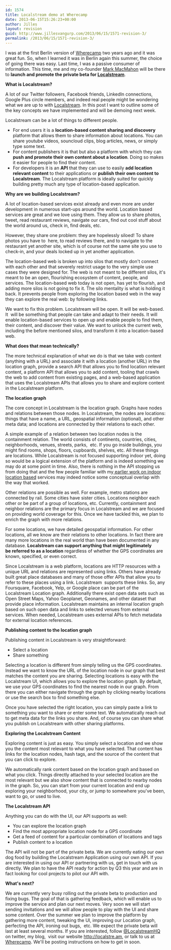 ```yaml
---
id: 1574
title: Localstream demo at Wherecamp
date: 2013-06-15T15:26:23+00:00
author: Jilles
layout: revision
guid: http://www.jillesvangurp.com/2013/06/15/1571-revision-3/
permalink: /2013/06/15/1571-revision-3/
---
```

I was at the first Berlin version of <a href="http://wherecamp.de/">Wherecamp</a> two years ago and it was great fun. So, when I learned it was in Berlin again this summer, the choice of going there was easy. Last time, I was a passive consumer of information. This time, me and my co-founder <a href="https://twitter.com/markmacmahon">Mark MacMahon</a> will be there to <strong>launch and promote the private beta for <a href="http://localstre.am">Localstream</a></strong>.

<!--more-->

<strong>What is Localstream?</strong>

A lot of our Twitter followers, Facebook friends, LinkedIn connections, Google Plus circle members, and indeed real people might be wondering what we are up to with <a href="http://localstre.am">Localstream</a>. In this post I want to outline some of the key concepts we have implemented and will be demoing next week.

Localstream can be a lot of things to different people.
<ul>
	<li>For end users it is a <strong>location-based content sharing and discovery</strong> platform that allows them to share information about locations. You can share youtube videos, souncloud clips, blog articles, news, or simply type some text.</li>
	<li>For content publishers it is that but also a platform with which they can <strong>push and promote their own content about a location</strong>. Doing so makes it easier for people to find their content.</li>
	<li>For developers it is an <strong>API</strong> that they can use to easily <strong>add location relevant content</strong> to their applications or <strong>publish their own content to Localstream</strong>. The Localstream platform is ideally suited for quickly building pretty much any type of location-based application.</li>
</ul>
<strong>Why are we building Localstream?</strong>

A lot of location-based services exist already and even more are under development in numerous start-ups around the world. Location based services are great and we love using them. They allow us to share photos, tweet, read restaurant reviews, navigate our cars, find out cool stuff about the world around us, check in, find deals, etc.

However, they share one problem: they are hopelessly siloed! To share photos you have to  here, to read reviews there, and to navigate to the restaurant yet another site, which is of course not the same site you use to check-in, and your deals locked up in yet another application.

The location-based web is broken up into silos that mostly don't connect with each other and that severely restrict usage to the very simple use cases they were designed for. The web is not meant to be different silos, it's meant to be an open, flourishing ecosystem of content, people, and services. The location-based web today is not open, has yet to flourish, and adding more silos is not going to fix it. The silo mentality is what is holding it back. It prevents people from exploring the location based web in the way they can explore the real web: by following links.

We want to fix this problem. Localstream will be open. It will be web-based. It  will be something that people can take and adapt to their needs. It will enable location-based services to open up and enable people to find them, their content, and discover their value. We want to unlock the current web, including the before mentioned silos, and transform it into a location-based web.

<strong>What does that mean technically?</strong>

The more technical explanation of what we do is that we take web content (anything with a URL) and associate it with a location (another URL) in the location graph, provide a search API that allows you to find location relevant content, a platform API that allows you to add content, tooling that crawls the web to add content from existing pages, and a web-based application that uses the Localstream APIs that allows you to share and explore content in the Localstream platform.

<strong>The location graph</strong>

The core concept in Localstream is the location graph. Graphs have nodes and relations between those nodes. In Localstream, the nodes are locations: things that have a name, a URL, geospatial information (optional), and other meta data; and locations are connected by their relations to each other.

A simple example of a relation between two location nodes is the containment relation. The world consists of continents, countries, cities, neighborhoods, venues, streets, parks,  etc. If you go inside buildings, you might find rooms, shops, floors, cupboards, shelves, etc. All these things are locations. While Localstream is not focused supporting indoor yet, doing so would be a logical extension of the platform and is indeed something we may do at some point in time. Also, there is nothing in the API stopping us from doing that and the few people familiar with my<a href="http://www.jillesvangurp.com/static/pervasivemag.pdf"> earlier work on indoor location based</a> services may indeed notice some conceptual overlap with the way that worked.

Other relations are possible as well. For example, metro stations are connected by rail. Some cities have sister cities. Locations neighbor each other or be part of a group of locations, etc. Currently, containment and neighbor relations are the primary focus in Localstream and we are focused on providing world coverage for this. Once we have tackled this, we plan to enrich the graph with more relations.

For some locations, we have detailed geospatial information. For other locations, all we know are their relations to other locations. In fact there are many more locations in the real world than have been documented in any database. <strong>Localstream can support anything that might legitimately be referred to as a location</strong> regardless of whether the GPS coordinates are known, specified, or even correct.

Since Localstream is a web platform, locations are HTTP resources with a unique URL and relations are represented using links. Others have already built great place databases and many of those offer APIs that allow you to refer to these places using a link. Localstream  supports these links. So, any Foursquare, Facebook, Yelp, or Google place can be part of the Localstream Location graph. Additionally there exist open data sets such as Open Street Maps, Yahoo Geoplanet, Geonames, and other dataset that provide place information. Localstream maintains an internal location graph based on such open data and links to selected venues from external services. When needed, Localstream uses external APIs to fetch metadata for external location references.

<strong>Publishing content to the location graph</strong>

Publishing content in Localstream is very straightforward:
<ul>
	<li><span style="line-height: 15px;">Select a location</span></li>
	<li>Share something</li>
</ul>
Selecting a location is different from simply telling us the GPS coordinates. Instead we want to know the URL of the location node in our graph that best matches the content you are sharing. Selecting locations is easy with the Localstream UI, which allows you to explore the location graph. By default, we use your GPS coordinates to find the nearest node in our graph. From there you can either navigate through the graph by clicking nearby locations or use the search box to find something else.

Once you have selected the right location, you can simply paste a link to something you want to share or enter some text. We automatically reach out to get meta data for the links you share. And, of course you can share what you publish on Localstream with other sharing platforms.

<strong>Exploring the Localstream Content</strong>

Exploring content is just as easy. You simply select a location and we show you the content most relevant to what you have selected. That content has links for the location nodes, hash tags, and the source of the content that you can click to explore.

We automatically rank content based on the location graph and based on what you click. Things directly attached to your selected location are the most relevant but we also show content that is connected to nearby nodes in the graph. So, you can start from your current location and end up exploring your neighborhood, your city, or jump to somewhere you've been, want to go, or used to live.

<strong>The Localstream API</strong>

Anything you can do with the UI, our API supports as well:
<ul>
	<li><span style="line-height: 15px;">You can explore the location graph</span></li>
	<li>Find the most appropriate location node for a GPS coordinate</li>
	<li>Get a feed of content for a particular combination of locations and tags</li>
	<li>Publish content to a location</li>
</ul>
The API will not be part of the private beta. We are currently eating our own dog food by building the Localstream Application using our own API. If you are interested in using our API or partnering with us, get in touch with us directly. We plan to have the API ready for action by Q3 this year and are in fact looking for cool projects to pilot our API with.

<strong>What's next?</strong>

We are currently very busy rolling out the private beta to production and fixing bugs. The goal of that is gathering feedback, which will enable us to improve the service and plan our next moves. Very soon we will start sending invitations and we will allow people to play with the UI and share some content. Over the summer we plan to improve the platform by gathering more content, tweaking the UI, improving our Location graph, perfecting the API, ironing out bugs,  etc. We expect the private beta will last at least several months. If you are interested, follow <a href="https://twitter.com/LocalstreamHQ">@LocalstreamHQ</a> on twitter, my blog,  visit our website <a href="http://localstre.am">http://localstre.am</a>, or talk to us at <a href="http://wherecamp.de/">Wherecamp</a>. We'll be posting instructions on how to get in soon.

&nbsp;